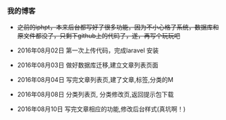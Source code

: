 ### 我的博客

- ~~之前的iphpt，本来后台都写好了很多功能，因为不小心格了系统，数据库和原文件都没了，只剩下github上的代码了，遂，再写个玩玩吧~~

- 2016年08月02日 第一次上传代码，完成laravel 安装
- 2016年08月03日 做好数据库迁移,建立文章列表页面
- 2016年08月04日 写完文章列表页,建了文章,标签,分类的M
- 2016年08月08日 分类列表页, 分类修改页,返回提示包下载
- 2016年08月10日 写完文章相应的功能,修改后台样式(真坑啊！)